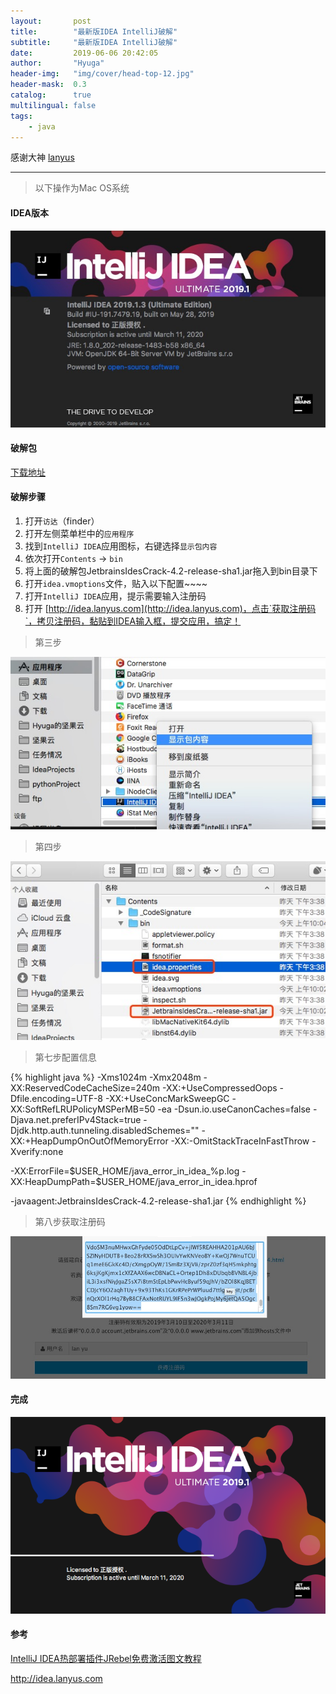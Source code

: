```yaml
---
layout:       post
title:        "最新版IDEA IntelliJ破解"
subtitle:     "最新版IDEA IntelliJ破解"
date:         2019-06-06 20:42:05
author:       "Hyuga"
header-img:   "img/cover/head-top-12.jpg"
header-mask:  0.3
catalog:      true
multilingual: false
tags:
    - java
---
```


感谢大神 [lanyus](http://idea.lanyus.com/)

---
> 以下操作为Mac OS系统

#### IDEA版本
![](/img/2019/2019-06/idea-pojie-1.png)

#### 破解包
[下载地址](https://pan.baidu.com/s/1dY9ebfQ8BsxwV3v8_Xuuug)

#### 破解步骤

1. 打开`访达`（finder）
2. 打开左侧菜单栏中的`应用程序`
3. 找到`IntelliJ IDEA`应用图标，右键选择`显示包内容`
4. 依次打开`Contents` -> `bin`
5. 将上面的破解包JetbrainsIdesCrack-4.2-release-sha1.jar拖入到bin目录下
6. 打开`idea.vmoptions`文件，贴入以下配置~~~~
7. 打开`IntelliJ IDEA`应用，提示需要输入注册码
8. 打开
  [http://idea.lanyus.com](http://idea.lanyus.com)，点击`获取注册码`，拷贝注册码，黏贴到IDEA输入框，提交应用，搞定！

> 第三步

![](/img/2019/2019-06/idea-pojie-3.png)

> 第四步

![](/img/2019/2019-06/idea-pojie-4.png)

> 第七步配置信息

{% highlight java %}
-Xms1024m
-Xmx2048m
-XX:ReservedCodeCacheSize=240m
-XX:+UseCompressedOops
-Dfile.encoding=UTF-8
-XX:+UseConcMarkSweepGC
-XX:SoftRefLRUPolicyMSPerMB=50
-ea
-Dsun.io.useCanonCaches=false
-Djava.net.preferIPv4Stack=true
-Djdk.http.auth.tunneling.disabledSchemes=""
-XX:+HeapDumpOnOutOfMemoryError
-XX:-OmitStackTraceInFastThrow
-Xverify:none

-XX:ErrorFile=$USER_HOME/java_error_in_idea_%p.log
-XX:HeapDumpPath=$USER_HOME/java_error_in_idea.hprof

-javaagent:JetbrainsIdesCrack-4.2-release-sha1.jar
{% endhighlight %}

> 第八步获取注册码

![](/img/2019/2019-06/idea-pojie-2.png)

#### 完成

![](/img/2019/2019-06/idea-pojie-5.png)

#### 参考

[ IntelliJ IDEA热部署插件JRebel免费激活图文教程](https://www.jiweichengzhu.com/article/a45902a1d7284c6291fe32a4a199e65c)

http://idea.lanyus.com